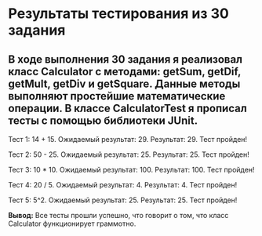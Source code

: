 # **Результаты тестирования из 30 задания**

## **В ходе выполнения 30 задания я реализовал класс Calculator c методами: getSum, getDif, getMult, getDiv и getSquare. Данные методы выполняют простейшие математические операции. В классе CalculatorTest я прописал тесты с помощью библиотеки JUnit.**

Тест 1: 14 + 15. Ожидаемый результат: 29. Результат: 29. Тест пройден!

Тест 2: 50 - 25. Ожидаемый результат: 25. Результат: 25. Тест пройден!

Тест 3: 10 * 10. Ожидаемый результат: 100. Результат: 100. Тест пройден!

Тест 4: 20 / 5. Ожидаемый результат: 4. Результат: 4. Тест пройден!

Тест 5: 5^2. Ожидаемый результат: 25. Результат: 25. Тест пройден!

**Вывод:** Все тесты прошли успешно, что говорит о том, что класс Calculator функционирует граммотно.